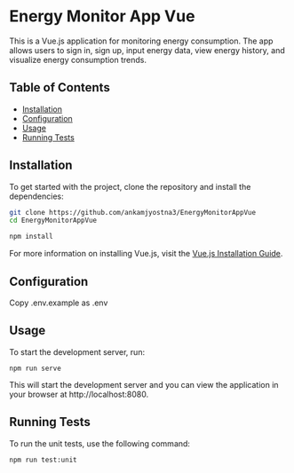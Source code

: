 # Energy Monitor App Vue

This is a Vue.js application for monitoring energy consumption. The app allows users to sign in, sign up, input energy data, view energy history, and visualize energy consumption trends.

## Table of Contents

- [Installation](#installation)
- [Configuration](#configuration)
- [Usage](#usage)
- [Running Tests](#running-tests)

## Installation

To get started with the project, clone the repository and install the dependencies:

```sh
git clone https://github.com/ankamjyostna3/EnergyMonitorAppVue
cd EnergyMonitorAppVue

npm install
```

For more information on installing Vue.js, visit the [Vue.js Installation Guide](https://v2.vuejs.org/v2/guide/installation.html).


## Configuration
Copy .env.example as .env

## Usage
To start the development server, run:
```
npm run serve
```
This will start the development server and you can view the application in your browser at http://localhost:8080.

## Running Tests
To run the unit tests, use the following command:

```
npm run test:unit 
```
